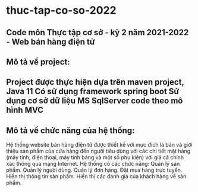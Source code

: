 # thuc-tap-co-so-2022
Code môn Thực tập cơ sở - kỳ 2 năm 2021-2022 - Web bán hàng điện tử
----------------------------------------
Mô tả về project:
--
  Project được thực hiện dựa trên maven project, Java 11
  Có sử dụng framework spring boot
  Sử dụng cơ sở dữ liệu MS SqlServer
  code theo mô hình MVC
-----------------------------------------
Mô tả về chức năng của hệ thống:
--
  Hệ thống website bán hàng điện tử được thiết kế với mục đích là bán và giới thiệu sản phẩm của cửa hàng đến người tiêu dùng với các chi tiết mặt hàng (máy tính, điện thoại, máy tính bảng và một số phụ kiện) với giá cả chính xác thông qua mạng Internet. Hệ thống có các chức năng:
  	Quản lý sản phẩm.
    Quản lý người dùng.
    Quản lý đơn hàng.
    Đặt mua hàng trực tuyến.
    Hiển thị thông tin sản phẩm.
    Hiển thị các đánh giá của khách hàng về sản phẩm.
